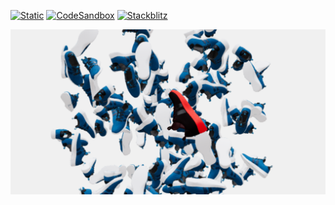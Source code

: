[![Static](https://img.shields.io/badge/demo-%23646CFF.svg?logo=html5&logoColor=white)](https://pmndrs.github.io/examples/floating-instanced-shoes)
[![CodeSandbox](https://img.shields.io/badge/codesandbox-040404?logo=codesandbox&logoColor=DBDBDB)](https://codesandbox.io/s/github/pmndrs/examples/tree/main/apps/floating-instanced-shoes)
[![Stackblitz](https://img.shields.io/badge/stackblitz-fff?logo=Stackblitz&logoColor=1389FD)](https://stackblitz.com/github/pmndrs/examples/tree/main/apps/floating-instanced-shoes)

![](thumbnail.png)

